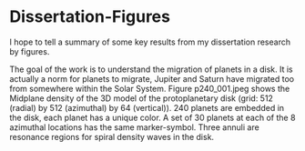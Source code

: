 # Dissertation-Figures
I hope to tell a summary of some key results from my dissertation research by figures. 

The goal of the work is to understand the migration of planets in a disk. It is actually a norm for planets to migrate, Jupiter and Saturn have migrated too from somewhere within the Solar System. 
Figure p240_001.jpeg shows the Midplane density of the 3D model of the protoplanetary disk (grid: 512 (radial) by 512 (azimuthal) by 64 (vertical)). 
240 planets are embedded in the disk, each planet has a unique color. A set of 30 planets at each of the 8 azimuthal locations has the same marker-symbol. Three annuli are resonance regions for spiral density waves in the disk.
